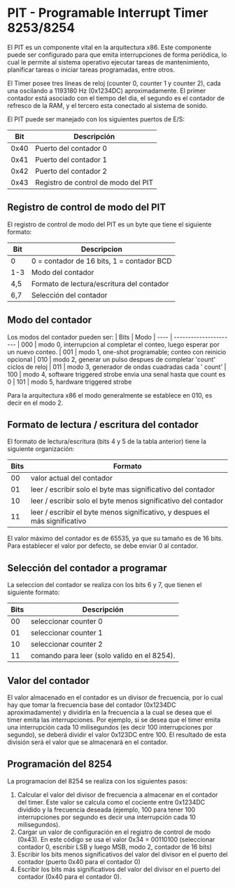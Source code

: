 PIT - Programable Interrupt Timer 8253/8254 
==================================



El PIT es un componente vital en la arquitectura x86. Este componente puede ser
configurado para que emita interrupciones de forma periódica, lo cual le permite
al sistema operativo ejecutar tareas de mantenimiento, planificar tareas o
iniciar tareas programadas, entre otros.

El Timer posee tres líneas de reloj (counter 0, counter 1 y counter 2), cada una
oscilando a 1193180 Hz (0x1234DC) aproximadamente. El primer contador está
asociado con el tiempo del dia, el segundo es el contador de refresco de la RAM,
y el tercero esta conectado al sistema de sonido.

El PIT puede ser manejado con los siguientes puertos de E/S:

| Bit  |      Descripción
|----  |    ----------------------
| 0x40 |       Puerto del contador 0
| 0x41 |      Puerto del contador 1
| 0x42 |      Puerto del contador 2
| 0x43 |      Registro de control de modo del PIT

Registro de control de modo del PIT
-------------------------------------


El registro de control de modo del PIT es un byte que tiene el siguiente
formato:

| Bit  |     Descripcion
| ---- |    ----------------------
| 0    |     0 = contador de 16 bits, 1 = contador BCD
| 1-3  |     Modo del contador
| 4,5  |     Formato de lectura/escritura del contador
| 6,7  |    Selección del contador

Modo del contador
-----------------


Los modos del contador pueden ser: 
| Bits |     Modo
| ---- |    ----------------------
| 000  |     modo 0, interrupcion al completar el conteo, luego esperar por un nuevo conteo.
| 001  |     modo 1, one-shot programable; conteo con reinicio opcional
| 010  |     modo 2, generar un pulso despues de completar 'count' ciclos de reloj
| 011  |     modo 3, generador de ondas cuadradas cada ' count' 
| 100  |     modo 4, software triggered strobe envia una senal hasta que count es 0
| 101  |     modo 5, hardware triggered strobe

Para la arquitectura x86 el modo generalmente se establece en 010, es decir en
el modo 2.

Formato de lectura / escritura del contador
--------------------------------------------

El formato de lectura/escritura (bits 4 y 5 de la tabla anterior) tiene la
siguiente organización:

| Bits |     Formato
| ---- |    ----------------------
| 00   |     valor actual del contador
| 01   |     leer / escribir solo el byte mas significativo del contador
| 10   |     leer / escribir solo el byte menos significativo del contador
| 11   |     leer / escribir el byte menos significativo, y despues el más significativo


El valor máximo del contador es de 65535, ya que su tamaño es de 16 bits. Para
establecer el valor por defecto, se debe enviar 0 al contador.

Selección del contador a programar
-----------------------------------

La seleccion del contador se realiza con los bits 6 y 7, que tienen el siguiente
formato:

| Bits |    Descripción
| ---- |    ----------------------
| 00   |    seleccionar counter 0
| 01   |    seleccionar counter 1
| 10   |    seleccionar counter 2
| 11   |    comando para leer (solo valido en el 8254).

Valor del contador
------------------

El valor almacenado en el contador es un divisor de frecuencia, por lo cual hay
que tomar la frecuencia base del contador (0x1234DC aproximadamente) y dividirla
en la frecuencia a la cual se desea que el timer emita las interrupciones. Por
ejemplo, si se desea que el timer emita una interrupción cada 10 milisegundos
(es decir 100 interrupciones por segundo), se deberá dividir el valor 0x123DC
entre 100. El resultado de esta división será el valor que se almacenará en el
contador.

Programación del 8254
-----------------------


La programacion del 8254 se realiza con los siguientes pasos:
1. Calcular el valor del divisor de frecuencia a almacenar en el contador del
   timer. Este valor se calcula como el cociente entre 0x1234DC dividido y la
   frecuencia deseada (ejemplo, 100 para tener 100 interrupciones por segundo es
   decir una interrupción cada 10 milisegundos).
2. Cargar un valor de configuración en el registro de control de modo (0x43). En
   este código se usa el valor 0x34 = 00110100 (seleccionar contador 0, escribir
   LSB y luego MSB, modo 2, contador de 16 bits)
3. Escribir los bits menos significativos del valor del divisor en el puerto del
   contador (puerto 0x40 para el contador 0)
4. Escribir los bits más significativos del valor del divisor en el puerto del
   contador (0x40 para el contador 0). 
